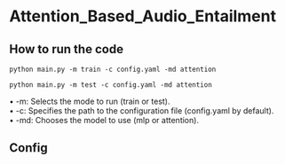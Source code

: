 # Attention_Based_Audio_Entailment


## How to run the code
```
python main.py -m train -c config.yaml -md attention 
```
```
python main.py -m test -c config.yaml -md attention 
```


•	-m: Selects the mode to run (train or test).  
•	-c: Specifies the path to the configuration file (config.yaml by default).  
•	-md: Chooses the model to use (mlp or attention).  

## Config
